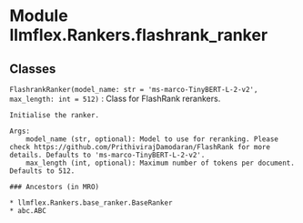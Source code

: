 Module llmflex.Rankers.flashrank_ranker
=======================================

Classes
-------

`FlashrankRanker(model_name: str = 'ms-marco-TinyBERT-L-2-v2', max_length: int = 512)`
:   Class for FlashRank rerankers.
        
    
    Initialise the ranker.
    
    Args:
        model_name (str, optional): Model to use for reranking. Please check https://github.com/PrithivirajDamodaran/FlashRank for more details. Defaults to 'ms-marco-TinyBERT-L-2-v2'.
        max_length (int, optional): Maximum number of tokens per document. Defaults to 512.

    ### Ancestors (in MRO)

    * llmflex.Rankers.base_ranker.BaseRanker
    * abc.ABC